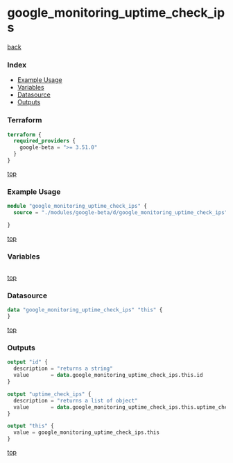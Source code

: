 # google_monitoring_uptime_check_ips

[back](../google-beta.md)

### Index

- [Example Usage](#example-usage)
- [Variables](#variables)
- [Datasource](#datasource)
- [Outputs](#outputs)

### Terraform

```terraform
terraform {
  required_providers {
    google-beta = ">= 3.51.0"
  }
}
```

[top](#index)

### Example Usage

```terraform
module "google_monitoring_uptime_check_ips" {
  source = "./modules/google-beta/d/google_monitoring_uptime_check_ips"

}
```

[top](#index)

### Variables

```terraform
```

[top](#index)

### Datasource

```terraform
data "google_monitoring_uptime_check_ips" "this" {
}
```

[top](#index)

### Outputs

```terraform
output "id" {
  description = "returns a string"
  value       = data.google_monitoring_uptime_check_ips.this.id
}

output "uptime_check_ips" {
  description = "returns a list of object"
  value       = data.google_monitoring_uptime_check_ips.this.uptime_check_ips
}

output "this" {
  value = google_monitoring_uptime_check_ips.this
}
```

[top](#index)